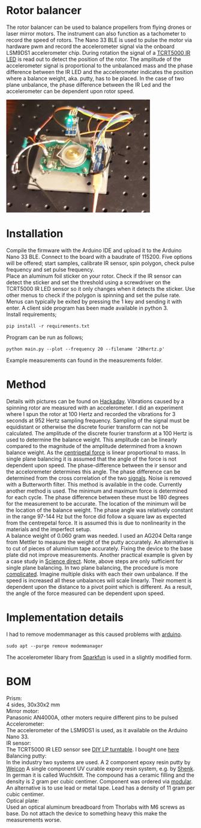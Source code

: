 # Rotor balancer
The rotor balancer can be used to balance propellers from flying drones or laser mirror motors.
The instrument can also function as a tachometer to record the speed of rotors. The Nano 33 BLE is used to pulse the motor via hardware pwm and record the accelerometer signal via the onboard LSM9DS1 accelerometer chip.
During rotation the signal of a [TCRT5000 IR LED](https://opencircuit.nl/Product/TCRT5000-Infrarood-lijn-detectie-module) is read out to detect the position of the rotor.
The amplitude of the accelerometer signal is proportional to the unbalanced mass and the phase difference between the IR LED and the accelerometer indicates the position where a balance weight, aka. putty, has to be placed.
In the case of two plane unbalance, the phase difference between the IR Led and the accelerometer can be dependent upon rotor speed.

<img src="images/setup.jpg" align="center" height="300"/>

# Installation
Compile the firmware with the Arduino IDE and upload it to the Arduino Nano 33 BLE.
Connect to the board with a baudrate of 115200. Five options will be offered; start samples, calibrate IR sensor, spin polygon,
check pulse frequency and set pulse frequency. <br>
Place an aluminum foil sticker on your rotor. Check if the IR sensor can detect the sticker and set the threshold using a screwdriver on the TCRT5000 IR LED sensor so it only changes when it detects the sticker. Use other menus to check if the polygon is spinning and set the pulse rate. Menus can typically be exited by pressing the 1 key and sending it with enter.
A client side program has been made available in python 3. <br>
Install requirements;
```console
pip install -r requirements.txt
```
Program can be run as follows;
```console
python main.py --plot --frequency 20 --filename '20hertz.p'
```
Example measurements can found in the measurements folder. 


# Method
Details with pictures can be found on [Hackaday](https://hackaday.io/project/21933-open-hardware-fast-high-resolution-laser/log/172827-rotor-stabilization-experiments).
Vibrations caused by a spinning rotor are measured with an accelerometer.
I did an experiment where I spun the rotor at 100 Hertz and recorded the vibrations for 3 seconds at 952 Hertz sampling frequency.
Sampling of the signal must be equidistant or otherwise the discrete fourier transform can not be calculated.
The amplitude of the discrete fourier transform at a 100 Hertz is used to determine the balance weight.
This amplitude can be linearly compared to the magnitude of the amplitude determined from a known balance weight.
As the [centripetal force](https://en.wikipedia.org/wiki/Centripetal_force) is linear proportional to mass.
In single plane balancing it is assumed that the angle of the force is not dependent upon speed. The phase-difference between the ir sensor and the acceloremeter determines this angle. The phase difference can be determined from the cross correlation of the two [signals](https://stackoverflow.com/questions/6157791/find-phase-difference-between-two-inharmonic-waves). Noise is removed with a Butterworth filter.
This method is available in the code. Currently another method is used. The minimum and maximum force is determined for each cycle. 
The phase difference between these must be 180 degrees for the measurement to be accurate. The location of the minimum will be the location of the balance weight. The phase angle was relatively constant in the range 97-144 Hz but the force did follow a square law as expected from the centrepetal force. It is assumed this is due to nonlinearity in the materials and the imperfect setup. <br>
A balance weight of 0.060 gram was needed. I used an AG204 Delta range from Mettler to measure the weight of the putty accurately. An alternative is to cut of pieces of aluminium tape accurately. Fixing the device to the base plate did not improve measurements.
Another practical example is given by a case study in [Science direct](https://www.sciencedirect.com/science/article/pii/S2351988616300185).
Note, above steps are only sufficient for single plane balancing. In two plane balancing, the procedure is more [complicated](https://forums.ni.com/t5/Example-Programs/Two-Plane-Balancing-Example-with-DAQmx/ta-p/3996066?profile.language=en).
Imagine multiple disks with each their own unbalance. If the speed is increased all these unbalances will scale linearly. 
Their moment is dependent upon the distance to a pivot point which is different. As a result, the angle of the force measured can be dependent upon speed.


# Implementation details
I had to remove modemmanager as this caused problems with [arduino](https://forum.arduino.cc/index.php?topic=575194.0).
```console
sudo apt --purge remove modemmanager
```
The accelerometer libary from [Sparkfun](https://github.com/sparkfun/SparkFun_LSM9DS1_Arduino_Library) is used in a slightly modified form.


# BOM
Prism:<br>
4 sides, 30x30x2 mm <br>
Mirror motor: <br>
Panasonic AN4000A, other moters require different pins to be pulsed <br>
Accelerometer: <br>
The accelerometer of the LSM9DS1 is used, as it available on the Arduino Nano 33. <br>
IR sensor: <br>
The TCRT5000 IR LED sensor see [DIY LP turntable](https://www.stockholmviews.com/wp/diy-lp-turntable-tachometer/). I bought one [here](https://opencircuit.nl/Product/TCRT5000-Infrarood-lijn-detectie-module) <br>
Balancing putty: <br>
In the industry two systems are used. A 2 component epoxy resin putty by [Weicon](https://www.weicon.de/en/products/adhesives-and-sealants/2-component-adhesives-and-sealants/epoxy-resin-systems/plastic-metal/298/epoxy-resin-putty)
A single component UV curable expory resin system, e.g. by [Shenk](http://www.schenck-worldwide.com/PDF/de-de1/Epoxidharz-Unwucht-Korrektursystem.pdf). In german it is called Wuchtkitt. The compound has a ceramic filling and the density is 2 gram per cubic centimer. Component was ordered via [modular](https://www.modulor.de).
An alternative is to use lead or metal tape. Lead has a density of 11 gram per cubic centimer. <br>
Optical plate: <br>
Used an optical aluminum breadboard from Thorlabs with M6 screws as base. Do not attach the device to something heavy this make the measurements worse.
